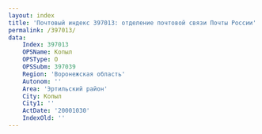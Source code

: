 ```yaml
---
layout: index
title: 'Почтовый индекс 397013: отделение почтовой связи Почты России'
permalink: /397013/
data:
    Index: 397013
    OPSName: Копыл
    OPSType: О
    OPSSubm: 397039
    Region: 'Воронежская область'
    Autonom: ''
    Area: 'Эртильский район'
    City: Копыл
    City1: ''
    ActDate: '20001030'
    IndexOld: ''
---
```

